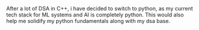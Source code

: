 After a lot of DSA in C++, i have decided to switch to python, as my current tech stack for ML systems and AI is completely python.
This would also help me solidify my python fundamentals along with my dsa base.
